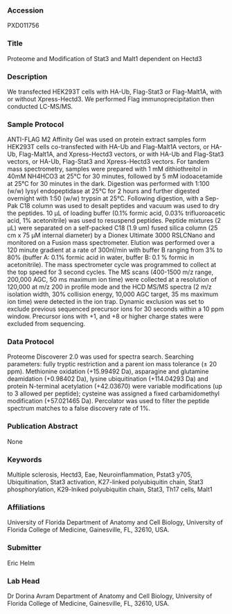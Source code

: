### Accession
PXD011756

### Title
Proteome and Modification of Stat3 and Malt1 dependent on Hectd3

### Description
We transfected HEK293T cells with HA-Ub, Flag-Stat3 or Flag-Malt1A, with or without Xpress-Hectd3. We performed Flag immunoprecipitation then conducted LC-MS/MS.

### Sample Protocol
ANTI-FLAG M2 Affinity Gel was used on protein extract samples form HEK293T cells co-transfected with HA-Ub and Flag-Malt1A vectors, or HA-Ub, Flag-Malt1A, and Xpress-Hectd3 vectors, or with HA-Ub and Flag-Stat3 vectors, or HA-Ub, Flag-Stat3 and Xpress-Hectd3 vectors. For tandem mass spectrometry, samples were prepared with 1 mM dithiothreitol in 40mM NH4HCO3 at 25°C for 30 minutes, followed by 5 mM iodoacetamide at 25°C for 30 minutes in the dark. Digestion was performed with 1:100 (w/w) lysyl endopeptidase at 25°C for 2 hours and further digested overnight with 1:50 (w/w) trypsin at 25°C. Following digestion, with a Sep-Pak C18 column was used to desalt peptides and vacuum was used to dry the peptides. 10 µL of loading buffer (0.1% formic acid, 0.03% trifluoroacetic acid, 1% acetonitrile) was used to resuspend peptides. Peptide mixtures (2 µL) were separated on a self-packed C18 (1.9 um) fused silica column (25 cm x 75 µM internal diameter) by a Dionex Ultimate 3000 RSLCNano and monitored on a Fusion mass spectrometer. Elution was performed over a 120 minute gradient at a rate of 300nl/min with buffer B ranging from 3% to 80% (buffer A: 0.1% formic acid in water, buffer B: 0.1 % formic in acetonitrile). The mass spectrometer cycle was programmed to collect at the top speed for 3 second cycles. The MS scans (400-1500 m/z range, 200,000 AGC, 50 ms maximum ion time) were collected at a resolution of 120,000 at m/z 200 in profile mode and the HCD MS/MS spectra (2 m/z isolation width, 30% collision energy, 10,000 AGC target, 35 ms maximum ion time) were detected in the ion trap. Dynamic exclusion was set to exclude previous sequenced precursor ions for 30 seconds within a 10 ppm window. Precursor ions with +1, and +8 or higher charge states were excluded from sequencing.

### Data Protocol
Proteome Discoverer 2.0 was used for spectra search. Searching parameters: fully tryptic restriction and a parent ion mass tolerance (± 20 ppm). Methionine oxidation (+15.99492 Da), asparagine and glutamine deamidation (+0.98402 Da), lysine ubiquitination (+114.04293 Da) and protein N-terminal acetylation (+42.03670) were variable modifications (up to 3 allowed per peptide); cysteine was assigned a fixed carbamidomethyl modification (+57.021465 Da). Percolator was used to filter the peptide spectrum matches to a false discovery rate of 1%.

### Publication Abstract
None

### Keywords
Multiple sclerosis, Hectd3, Eae, Neuroinflammation, Pstat3 y705, Ubiquitination, Stat3 activation, K27-linked polyubiquitin chain, Stat3 phosphorylation, K29-lniked polyubiquitin chain, Stat3, Th17 cells, Malt1

### Affiliations
University of Florida
Department of Anatomy and Cell Biology, University of Florida College of Medicine, Gainesville, FL, 32610, USA.

### Submitter
Eric Helm

### Lab Head
Dr Dorina Avram
Department of Anatomy and Cell Biology, University of Florida College of Medicine, Gainesville, FL, 32610, USA.


